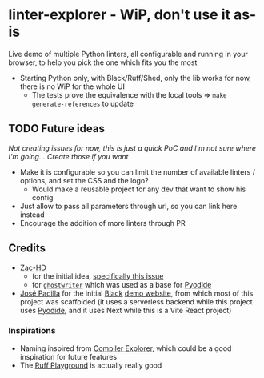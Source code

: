 # linter-explorer - WiP, don't use it as-is
Live demo of multiple Python linters, all configurable and running in your browser, to help you pick the one which fits you the most

- Starting Python only, with Black/Ruff/Shed, only the lib works for now, there is no WiP for the whole UI
  - The tests prove the equivalence with the local tools => `make generate-references` to update

## TODO Future ideas
*Not creating issues for now, this is just a quick PoC and I'm not sure where I'm going... Create those if you want*
- Make it is configurable so you can limit the number of available linters / options, and set the CSS and the logo?
  - Would make a reusable project for any dev that want to show his config
- Just allow to pass all parameters through url, so you can link here instead
- Encourage the addition of more linters through PR

## Credits
- [Zac-HD](https://github.com/Zac-HD)
  - for the initial idea, [specifically this issue](https://github.com/Zac-HD/shed/issues/49)
  - for [`ghostwriter`](https://github.com/Zac-HD/Zac-HD.github.io/tree/master/ghostwriter) which was used as a base for [Pyodide](https://pyodide.org/en/stable/)
- [José Padilla](https://github.com/jpadilla) for the initial [Black](https://black.readthedocs.io/en/latest/) [demo website](https://black.vercel.app/), from which most of this project was scaffolded (it uses a serverless backend while this project uses [Pyodide](https://pyodide.org/en/stable/), and it uses Next while this is a Vite React project)

### Inspirations
- Naming inspired from [Compiler Explorer](https://godbolt.org), which could be a good inspiration for future features
- The [Ruff Playground](https://play.ruff.rs) is actually really good
